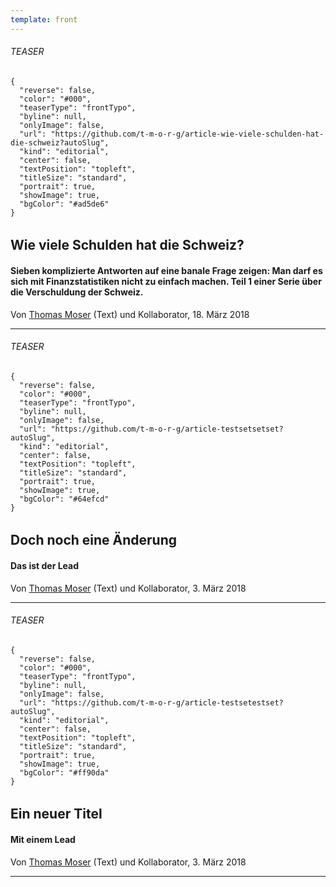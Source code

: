 ```yaml
---
template: front
---
```


<section><h6>TEASER</h6>

```
{
  "reverse": false,
  "color": "#000",
  "teaserType": "frontTypo",
  "byline": null,
  "onlyImage": false,
  "url": "https://github.com/t-m-o-r-g/article-wie-viele-schulden-hat-die-schweiz?autoSlug",
  "kind": "editorial",
  "center": false,
  "textPosition": "topleft",
  "titleSize": "standard",
  "portrait": true,
  "showImage": true,
  "bgColor": "#ad5de6"
}
```

###### 

# Wie viele Schulden hat die Schweiz?

#### Sieben komplizierte Antworten auf eine banale Frage zeigen: Man darf es sich mit Finanzstatistiken nicht zu einfach machen. Teil 1 einer Serie über die Verschuldung der Schweiz.

Von [Thomas Moser](/~df20c50d-2997-4c6a-bf1f-f3905296124e) (Text) und Kollaborator, 18. März 2018

<hr /></section>

<section><h6>TEASER</h6>

```
{
  "reverse": false,
  "color": "#000",
  "teaserType": "frontTypo",
  "byline": null,
  "onlyImage": false,
  "url": "https://github.com/t-m-o-r-g/article-testsetsetset?autoSlug",
  "kind": "editorial",
  "center": false,
  "textPosition": "topleft",
  "titleSize": "standard",
  "portrait": true,
  "showImage": true,
  "bgColor": "#64efcd"
}
```

###### 

# Doch noch eine Änderung

#### Das ist der Lead

Von [Thomas Moser](/~75ebbabc-d577-4727-a8c9-de5b20a76eab) (Text) und Kollaborator, 3. März 2018

<hr /></section>

<section><h6>TEASER</h6>

```
{
  "reverse": false,
  "color": "#000",
  "teaserType": "frontTypo",
  "byline": null,
  "onlyImage": false,
  "url": "https://github.com/t-m-o-r-g/article-testsetestset?autoSlug",
  "kind": "editorial",
  "center": false,
  "textPosition": "topleft",
  "titleSize": "standard",
  "portrait": true,
  "showImage": true,
  "bgColor": "#ff90da"
}
```

###### 

# Ein neuer Titel

#### Mit einem Lead

Von [Thomas Moser](/~75ebbabc-d577-4727-a8c9-de5b20a76eab) (Text) und Kollaborator, 3. März 2018

<hr /></section>
